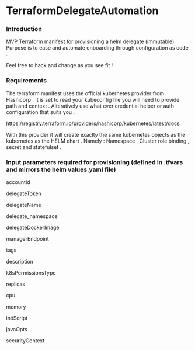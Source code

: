 # TerraformDelegateAutomation

### Introduction 
MVP Terraform manifest for provisioning a helm delegate (immutable)
Purpose is to ease and automate onboarding through configuration as code .

Feel free to hack and change as you see fit !


### Requirements 

The terraform manifest uses the official kubernetes provider from Hashicorp . It is set to read your kubeconfig file 
you will need to provide path and context . Alteratively use what ever credential helper or auth configuration that suits you .

https://registry.terraform.io/providers/hashicorp/kubernetes/latest/docs

With this provider it will create exaclty the same kubernetes objects as the kubernetes as the HELM chart .
Namely : Namespace , Cluster role binding , secret and statefulset .


### Input parameters required for provisioning (defined in .tfvars and mirrors the helm values.yaml file)

accountId

delegateToken

delegateName

delegate_namespace

delegateDockerImage

managerEndpoint

tags

description

k8sPermissionsType

replicas

cpu

memory

initScript

javaOpts

securityContext
